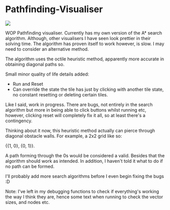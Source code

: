 # Pathfinding-Visualiser

![](https://github.com/ewerae/Pathfinding-Visualiser/blob/main/pathfinder.gif)

WOP Pathfinding visualiser. 
Currently has my own version of the A* search algorithm. Although, other visualisers I have seen look prettier in their solving time. The algorithm has proven itself to work however, is slow. I may need to consider an alternative method.


The algorithm uses the octile heuristic method, apparently more accurate in obtaining diagonal paths so.

Small minor quality of life details added:
- Run and Reset
- Can override the state the tile has just by clicking with another tile state, no constant resetting or deleting certain tiles.

Like I said, work in progress. There are bugs, not entirely in the search algorithm but more in being able to click buttons whilst running etc, however, clicking reset will completely fix it all, so at least there's a contingency.

Thinking about it now, this heuristic method actually can pierce through diagonal obstacle walls. For example, a 2x2 grid like so:

{{1, 0}, {0, 1}}. 

A path forming through the 0s would be considered a valid. Besides that the algorithm should work as intended. In addition, I haven't told it what to do if no path can be formed.


I'll probably add more search algorithms before I even begin fixing the bugs :D

Note: I've left in my debugging functions to check if everything's working the way I think they are, hence some text when running to check the vector sizes, and nodes etc.
